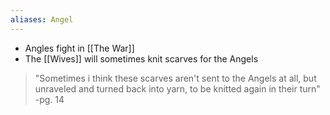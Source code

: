 ```yaml
---
aliases: Angel
---
```

- Angles fight in [[The War]]
- The [[Wives]] will sometimes knit scarves for the Angels
> "Sometimes i think these scarves aren't sent to the Angels at all, but unraveled and turned back into yarn, to be knitted again in their turn"
>-pg. 14